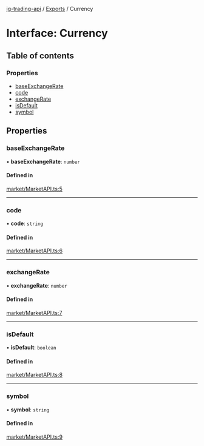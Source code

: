 [ig-trading-api](../README.md) / [Exports](../modules.md) / Currency

# Interface: Currency

## Table of contents

### Properties

- [baseExchangeRate](Currency.md#baseexchangerate)
- [code](Currency.md#code)
- [exchangeRate](Currency.md#exchangerate)
- [isDefault](Currency.md#isdefault)
- [symbol](Currency.md#symbol)

## Properties

### baseExchangeRate

• **baseExchangeRate**: `number`

#### Defined in

[market/MarketAPI.ts:5](https://github.com/bennycode/ig-trading-api/blob/c7d6810/src/market/MarketAPI.ts#L5)

---

### code

• **code**: `string`

#### Defined in

[market/MarketAPI.ts:6](https://github.com/bennycode/ig-trading-api/blob/c7d6810/src/market/MarketAPI.ts#L6)

---

### exchangeRate

• **exchangeRate**: `number`

#### Defined in

[market/MarketAPI.ts:7](https://github.com/bennycode/ig-trading-api/blob/c7d6810/src/market/MarketAPI.ts#L7)

---

### isDefault

• **isDefault**: `boolean`

#### Defined in

[market/MarketAPI.ts:8](https://github.com/bennycode/ig-trading-api/blob/c7d6810/src/market/MarketAPI.ts#L8)

---

### symbol

• **symbol**: `string`

#### Defined in

[market/MarketAPI.ts:9](https://github.com/bennycode/ig-trading-api/blob/c7d6810/src/market/MarketAPI.ts#L9)

